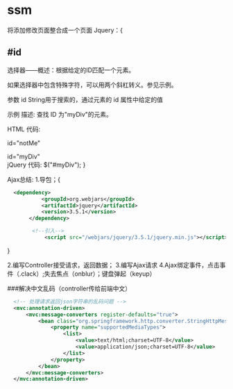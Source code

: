 # ssm
将添加修改页面整合成一个页面
Jquery：{
## #id
选择器——概述：根据给定的ID匹配一个元素。

如果选择器中包含特殊字符，可以用两个斜杠转义。参见示例。

参数
id
  String用于搜索的，通过元素的 id 属性中给定的值

示例
描述:
查找 ID 为"myDiv"的元素。

HTML 代码:
<div id="notMe"><p>id="notMe"</p></div>
<div id="myDiv">id="myDiv"</div>jQuery 代码:
$("#myDiv");
}

Ajax总结:
1.导包；{
 ```xml
   <dependency>
            <groupId>org.webjars</groupId>
            <artifactId>jquery</artifactId>
            <version>3.5.1</version>
        </dependency>
```

```xml
        <!--引入-->
            <script src="/webjars/jquery/3.5.1/jquery.min.js"></script>
```
}

2.编写Controller接受请求，返回数据；
3.编写Ajax请求
4.Ajax绑定事件，点击事件（.clack）;失去焦点（onblur）；键盘弹起（keyup）


###解决中文乱码（controller传给前端中文）
  ```xml
    <!-- 处理请求返回json字符串的乱码问题 -->
    <mvc:annotation-driven>
        <mvc:message-converters register-defaults="true">
            <bean class="org.springframework.http.converter.StringHttpMessageConverter">
                <property name="supportedMediaTypes">
                    <list>
                        <value>text/html;charset=UTF-8</value>
                        <value>application/json;charset=UTF-8</value>
                    </list>
                </property>
            </bean>
        </mvc:message-converters>
    </mvc:annotation-driven>
```
